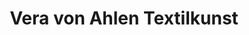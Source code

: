 ---
title: "Vera von Ahlen Textilkunst"
url: /bremen/vera-von-ahlen-textilkunst/
shop: Schneiderei
---